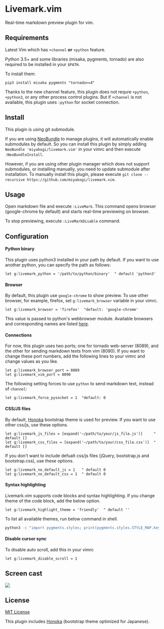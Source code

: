 # Livemark.vim

Real-time markdown preview plugin for vim.

## Requirements

Latest Vim which has `+channel` **or** `+python` feature.

Python 3.5+ and some libraries (misaka, pygments, tornado) are also required to be installed in your `$PATH`.

To install them:

```
pip3 install misaka pygments "tornado>=4"
```

Thanks to the new channel feature, this plugin does not requre `+python`, `+python3`, or any other process control plugins.
But if `+channel` is not available, this plugin uses `:python` for socket connection.

## Install

This plugin is using git submodule.

If you are using [NeoBundle](https://github.com/Shougo/neobundle.vim) to manage plugins, it will automatically enable submodules by default. So you can install this plugin by simply adding `NeoBundle 'miyakogi/livemark.vim'` in your vimrc and then execute `:NeoBundleInstall`.

However, if you are using other plugin manager which does not support submodules, or installing manually, you need to update submodule after installation. To manually install this plugin, please execute `git clone --recursive https://github.com/miyakogi/livemark.vim`.

## Usage

Open markdown file and execute `:LiveMark`.
This command opens browser (google-chrome by default) and starts real-time previewing on browser.

To stop previewing, execute `:LiveMarkDisable` command.

## Configuration

#### Python binary

This plugin uses python3 installed in your path by default.
If you want to use another python, you can specify the path as follows:

```vim
let g:livemark_python = '/path/to/python/binary'  " default 'python3'
```

#### Browser

By default, this plugin use `google-chrome` to show preview.
To use other browser, for example, firefox, set `g:livemark_browser` variable in your vimrc.

```vim
let g:livemark_browser = 'firefox'  "default: 'google-chrome'
```

This value is passed to python's webbrowser module.
Available browsers and corresponding names are listed [here](https://docs.python.org/3/library/webbrowser.html#webbrowser.register).

#### Connections

For now, this plugin uses two ports; one for tornado web-server (8089), and the other for sending markdown texts from vim (8090).
If you want to change these port numbers, add the following lines to your vimrc and change values as you like.

```vim
let g:livemark_browser_port = 8089
let g:livemark_vim_port = 8090
```

The following setting forces to use `python` to send markdown text, instead of `channel`:

```vim
let g:livemark_force_pysocket = 1  "default: 0
```

#### CSS/JS files

By default, [Honoka](http://honokak.osaka/) bootstrap theme is used for preview. If you want to use other css/js, use these options.

```vim
let g:livemark_js_files = [expand('~/path/to/your/js_file.js')]     " default []
let g:livemark_css_files = [expand('~/path/to/your/css_file.css')]  " default []
```

If you don't want to include defualt css/js files (jQuery, bootstrap.js and bootstrap.css), use these options.

```vim
let g:livemark_no_default_js = 1   " default 0
let g:livemark_no_default_css = 1  " default 0
```

#### Syntax highlighting

Livemark.vim supports code blocks and syntax highlighting.
If you change theme of the code block, add the below option.

```vim
let g:livemark_highlight_theme = 'friendly'  " default ''
```

To list all available themes, run below command in shell.

```sh
python3 -c "import pygments.styles; print(pygments.styles.STYLE_MAP.keys())"
```

#### Disable cursor sync

To disable auto scroll, add this in your vimrc

```vim
let g:livemark_disable_scroll = 1
```

## Screen cast

<img src="https://raw.githubusercontent.com/miyakogi/livemark.vim/master/sample.gif">

## License

[MIT License](https://github.com/miyakogi/livemark.vim/blob/master/LICENSE)

This plugin includes [Honoka](http://honokak.osaka/) (bootstrap theme optimized for Japanese).
